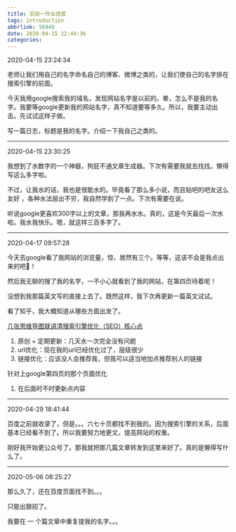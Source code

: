 ```yaml
---
title: 实验一作业进度
tags: introduction
abbrlink: 56948
date: 2020-04-15 22:44:36
categories:
---
```


2020-04-15 23:24:34

老师让我们用自己的名字命名自己的博客、微博之类的，让我们使自己的名字排在搜索引擎的前面。

今天我用google搜索我的域名，发现网站名字是以前的。晕，怎么不是我的名字。我要等google更新我的网站名字，真不知道要等多久。所以，我要主动出击。先试试这样子做。

<!--more-->

写一篇日志，标题是我的名字。介绍一下我自己之类的。

____

2020-04-15 23:30:25

我想到了水数字的一个神器，狗屁不通文章生成器。下次有需要我就去找找。懒得写这么多字啦。

不过，让我水的话，我也是很能水的。毕竟看了那么多小说，而且贴吧的吧友这么友好 ，各种水法层出不穷，我自然学到了一点。下次有需要在说。

听说google更喜欢300字以上的文章，那我再水水。真的，这是今天最后一次水啦。我水我快乐。嗯，就这样三百多字了。

---

2020-04-17 09:57:28

今天去google看了我网站的浏览量，惊，居然有三个。等等，这该不会是我点出来的吧🤦‍！

然后我无聊的搜了我的名字，一不小心就看到了我的网站，在第四页待着呢！

没想到我那篇英文写的直接上去了。既然这样，我下次再更新一篇英文试试。

看了知乎，我大概知道从哪些方面出发了。

[几张思维导图就讲清搜索引擎优化（SEO）核心点](https://zhuanlan.zhihu.com/p/110665548)

1. 原创 + 定期更新：几天水一次完全没有问题
2. url优化：现在我的url已经优化过了，层级很少
3. 链接优化：应该没人会推荐我，但我可以适当地加点推荐别人的链接

针对上google第四页的那个页面优化

1. 在后面时不时更新点内容

----

2020-04-29 18:41:44

百度之前就收录了，但是。。。六七十页都找不到我的。因为搜索引擎的关系，后面基本已经看不到了。所以我要努力地更文，提高网站的权重。

刚好我开始更公众号了。那我就把那几篇文章转发到这里来好了。真的是懒得写什么了。

---

2020-05-06 08:25:27

那么久了，还在百度页面找不到。。。

只能出狠招了。

我要在 一 个篇文章中重复提我的名字。。。

